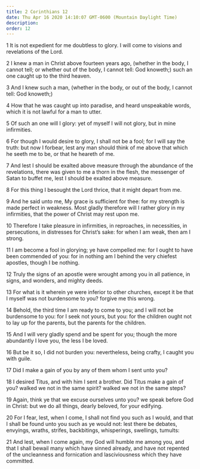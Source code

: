 ```yaml
---
title: 2 Corinthians 12
date: Thu Apr 16 2020 14:10:07 GMT-0600 (Mountain Daylight Time)
description: 
order: 12
---
```


<p>
  1 It is not expedient for me doubtless to glory. I will come to visions and
  revelations of the Lord.
</p>
<p>
  2 I knew a man in Christ above fourteen years ago, (whether in the body, I
  cannot tell; or whether out of the body, I cannot tell: God knoweth;) such an
  one caught up to the third heaven.
</p>
<p>
  3 And I knew such a man, (whether in the body, or out of the body, I cannot
  tell: God knoweth;)
</p>
<p>
  4 How that he was caught up into paradise, and heard unspeakable words, which
  it is not lawful for a man to utter.
</p>
<p>
  5 Of such an one will I glory: yet of myself I will not glory, but in mine
  infirmities.
</p>
<p>
  6 For though I would desire to glory, I shall not be a fool; for I will say
  the truth: but now I forbear, lest any man should think of me above that which
  he seeth me to be, or that he heareth of me.
</p>
<p>
  7 And lest I should be exalted above measure through the abundance of the
  revelations, there was given to me a thorn in the flesh, the messenger of
  Satan to buffet me, lest I should be exalted above measure.
</p>
<p>
  8 For this thing I besought the Lord thrice, that it might depart from me.
</p>
<p>
  9 And he said unto me, My grace is sufficient for thee: for my strength is
  made perfect in weakness. Most gladly therefore will I rather glory in my
  infirmities, that the power of Christ may rest upon me.
</p>
<p>
  10 Therefore I take pleasure in infirmities, in reproaches, in necessities, in
  persecutions, in distresses for Christ&#x2019;s sake: for when I am weak, then
  am I strong.
</p>
<p>
  11 I am become a fool in glorying; ye have compelled me: for I ought to have
  been commended of you: for in nothing am I behind the very chiefest apostles,
  though I be nothing.
</p>
<p>
  12 Truly the signs of an apostle were wrought among you in all patience, in
  signs, and wonders, and mighty deeds.
</p>
<p>
  13 For what is it wherein ye were inferior to other churches, except it be
  that I myself was not burdensome to you? forgive me this wrong.
</p>
<p>
  14 Behold, the third time I am ready to come to you; and I will not be
  burdensome to you: for I seek not yours, but you: for the children ought not
  to lay up for the parents, but the parents for the children.
</p>
<p>
  15 And I will very gladly spend and be spent for you; though the more
  abundantly I love you, the less I be loved.
</p>
<p>
  16 But be it so, I did not burden you: nevertheless, being crafty, I caught
  you with guile.
</p>
<p>17 Did I make a gain of you by any of them whom I sent unto you?</p>
<p>
  18 I desired Titus, and with him I sent a brother. Did Titus make a gain of
  you? walked we not in the same spirit? walked we not in the same steps?
</p>
<p>
  19 Again, think ye that we excuse ourselves unto you? we speak before God in
  Christ: but we do all things, dearly beloved, for your edifying.
</p>
<p>
  20 For I fear, lest, when I come, I shall not find you such as I would, and
  that I shall be found unto you such as ye would not: lest there be debates,
  envyings, wraths, strifes, backbitings, whisperings, swellings, tumults:
</p>
<p>
  21 And lest, when I come again, my God will humble me among you, and that I
  shall bewail many which have sinned already, and have not repented of the
  uncleanness and fornication and lasciviousness which they have committed.
</p>
